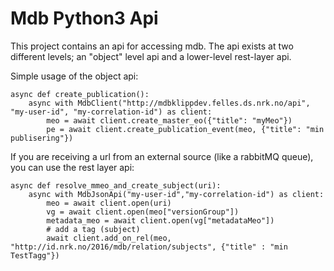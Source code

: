 Mdb Python3 Api
=====================

This project contains an api for accessing mdb. The api exists at two different levels; an
"object" level api and a lower-level rest-layer api.

Simple usage of the object api:

    async def create_publication():
        async with MdbClient("http://mdbklippdev.felles.ds.nrk.no/api", "my-user-id", "my-correlation-id") as client:
            meo = await client.create_master_eo({"title": "myMeo"})
            pe = await client.create_publication_event(meo, {"title": "min publisering"})


    
If you are receiving a url from an external source (like a rabbitMQ queue), you can use the rest layer api:

    async def resolve_mmeo_and_create_subject(uri):
        async with MdbJsonApi("my-user-id","my-correlation-id") as client:
            meo = await client.open(uri)
            vg = await client.open(meo["versionGroup"])
            metadata_meo = await client.open(vg["metadataMeo"])
            # add a tag (subject)
            await client.add_on_rel(meo, "http://id.nrk.no/2016/mdb/relation/subjects", {"title" : "min TestTagg"})




